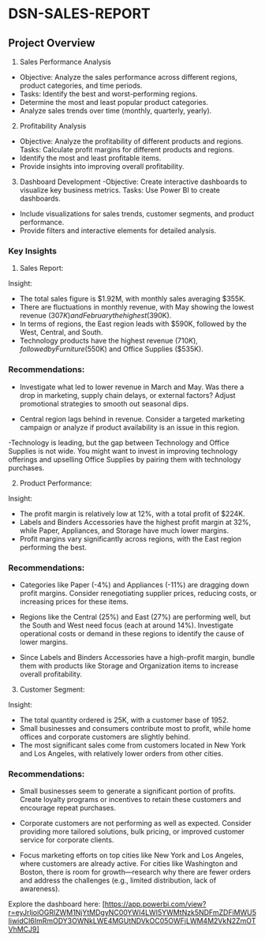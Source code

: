 # DSN-SALES-REPORT

## Project Overview 

1. Sales Performance Analysis

- Objective: Analyze the sales performance across different regions, product categories, and time periods.
- Tasks: Identify the best and worst-performing regions.
- Determine the most and least popular product categories.
- Analyze sales trends over time (monthly, quarterly, yearly).

2. Profitability Analysis
- Objective: Analyze the profitability of different products and regions.
Tasks: Calculate profit margins for different products and regions.
- Identify the most and least profitable items.
- Provide insights into improving overall profitability.

3. Dashboard Development
-Objective: Create interactive dashboards to visualize key business metrics.
Tasks: Use Power BI to create dashboards.
- Include visualizations for sales trends, customer segments, and product performance.
- Provide filters and interactive elements for detailed analysis.

### Key Insights 

1) Sales Report:

Insight:

- The total sales figure is $1.92M, with monthly sales averaging $355K.
- There are fluctuations in monthly revenue, with May showing the lowest revenue ($307K) and February the highest ($390K).
- In terms of regions, the East region leads with $590K, followed by the West, Central, and South.
- Technology products have the highest revenue ($710K), followed by Furniture ($550K) and Office Supplies ($535K).
   
### Recommendations:

- Investigate what led to lower revenue in March and May. Was there a drop in marketing, supply chain delays, or external factors? Adjust promotional strategies to smooth out seasonal dips.

- Central region lags behind in revenue. Consider a targeted marketing campaign or analyze if product availability is an issue in this region.

-Technology is leading, but the gap between Technology and Office Supplies is not wide. You might want to invest in improving technology offerings and upselling Office Supplies by pairing them with technology purchases.

2) Product Performance:

Insight:

- The profit margin is relatively low at 12%, with a total profit of $224K.
- Labels and Binders Accessories have the highest profit margin at 32%, while Paper, Appliances, and Storage have much lower margins.
- Profit margins vary significantly across regions, with the East region performing the best.
   
### Recommendations:

- Categories like Paper (-4%) and Appliances (-11%) are dragging down profit margins. Consider renegotiating supplier prices, reducing costs, or increasing prices for these items.

- Regions like the Central (25%) and East (27%) are performing well, but the South and West need focus (each at around 14%). Investigate operational costs or demand in these regions to identify the cause of lower margins.

- Since Labels and Binders Accessories have a high-profit margin, bundle them with products like Storage and Organization items to increase overall profitability.

3) Customer Segment:

Insight:

- The total quantity ordered is 25K, with a customer base of 1952.
- Small businesses and consumers contribute most to profit, while home offices and corporate customers are slightly behind.
- The most significant sales come from customers located in New York and Los Angeles, with relatively lower orders from other cities.
   
### Recommendations:

- Small businesses seem to generate a significant portion of profits. Create loyalty programs or incentives to retain these customers and encourage repeat purchases.

- Corporate customers are not performing as well as expected. Consider providing more tailored solutions, bulk pricing, or improved customer service for corporate clients.

- Focus marketing efforts on top cities like New York and Los Angeles, where customers are already active. For cities like Washington and Boston, there is room for growth—research why there are fewer orders and address the challenges (e.g., limited distribution, lack of awareness).

Explore the dashboard here: [https://app.powerbi.com/view?r=eyJrIjoiOGRlZWM1NjYtMDgyNC00YWI4LWI5YWMtNzk5NDFmZDFiMWU5IiwidCI6ImRmODY3OWNkLWE4MGUtNDVkOC05OWFjLWM4M2VkN2ZmOTVhMCJ9]



